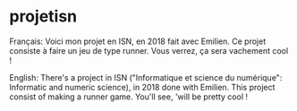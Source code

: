 # projetisn
Français:
Voici mon projet en ISN, en 2018 fait avec Emilien. Ce projet consiste à faire un jeu de type runner.
Vous verrez, ça sera vachement cool !

English:
There's a project in ISN ("Informatique et science du numérique": Informatic and numeric science), in 2018 done with Emilien.
This project consist of making a runner game.
You'll see, 'will be pretty cool !
